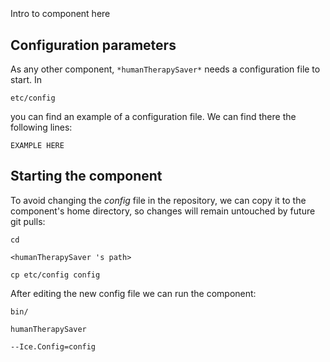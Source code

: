 ```
```
#
``` humanTherapySaver
```
Intro to component here


## Configuration parameters
As any other component,
``` *humanTherapySaver* ```
needs a configuration file to start. In

    etc/config

you can find an example of a configuration file. We can find there the following lines:

    EXAMPLE HERE


## Starting the component
To avoid changing the *config* file in the repository, we can copy it to the component's home directory, so changes will remain untouched by future git pulls:

    cd

``` <humanTherapySaver 's path> ```

    cp etc/config config

After editing the new config file we can run the component:

    bin/

```humanTherapySaver ```

    --Ice.Config=config
